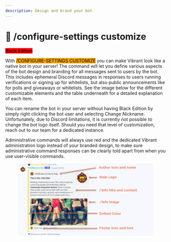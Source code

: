 ```yaml
---
description: Design and brand your bot
---
```


# 🎨 /configure-settings customize

<mark style="background-color:red;">Black Edition</mark>

With <mark style="background-color:orange;">/CONFIGURE-SETTINGS CUSTOMIZE</mark> you can make Vibrant look like a native bot in your server! The command will let you define various aspects of the bot design and branding for all messages sent to users by the bot. This includes ephemeral Discord messages in responses to users running verifications or signing up for whitelists, but also public announcements like for polls and giveaways or whitelists. See the image below for the different customizable elements and the table underneath for a detailed explanation of each item.

&#x20;You can rename the bot in your server without having Black Edition by simply right clicking the bot user and selecting Change Nickname. Unfortunately, due to Discord limitations, it is currently not possible to change the bot logo itself. Should you need that level of customization, reach out to our team for a dedicated instance.

&#x20;Administrative commands will always use red and the dedicated Vibrant administration logo instead of your branded design, to make sure administrative command responses can be clearly told apart from when you use user-visible commands.

<figure><img src="../../../.gitbook/assets/image (142).png" alt=""><figcaption></figcaption></figure>

